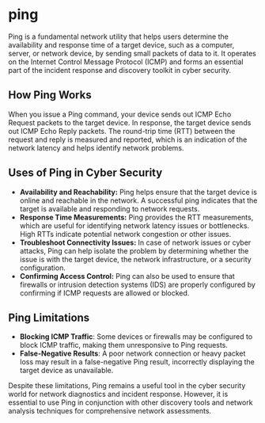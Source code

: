 # ping

Ping is a fundamental network utility that helps users determine the availability and response time of a target device, such as a computer, server, or network device, by sending small packets of data to it. It operates on the Internet Control Message Protocol (ICMP) and forms an essential part of the incident response and discovery toolkit in cyber security.

## How Ping Works

When you issue a Ping command, your device sends out ICMP Echo Request packets to the target device. In response, the target device sends out ICMP Echo Reply packets. The round-trip time (RTT) between the request and reply is measured and reported, which is an indication of the network latency and helps identify network problems.

## Uses of Ping in Cyber Security

- **Availability and Reachability:** Ping helps ensure that the target device is online and reachable in the network. A successful ping indicates that the target is available and responding to network requests.
- **Response Time Measurements:** Ping provides the RTT measurements, which are useful for identifying network latency issues or bottlenecks. High RTTs indicate potential network congestion or other issues.
- **Troubleshoot Connectivity Issues:** In case of network issues or cyber attacks, Ping can help isolate the problem by determining whether the issue is with the target device, the network infrastructure, or a security configuration.
- **Confirming Access Control:** Ping can also be used to ensure that firewalls or intrusion detection systems (IDS) are properly configured by confirming if ICMP requests are allowed or blocked.

## Ping Limitations

- **Blocking ICMP Traffic**: Some devices or firewalls may be configured to block ICMP traffic, making them unresponsive to Ping requests.
- **False-Negative Results**: A poor network connection or heavy packet loss may result in a false-negative Ping result, incorrectly displaying the target device as unavailable.

Despite these limitations, Ping remains a useful tool in the cyber security world for network diagnostics and incident response. However, it is essential to use Ping in conjunction with other discovery tools and network analysis techniques for comprehensive network assessments.